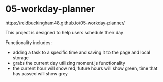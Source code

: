 # 05-workday-planner

https://reidbuckingham48.github.io/05-workday-planner/

This project is designed to help users schedule their day

Functionality includes: 
- adding a task to a specific time and saving it to the page and local storage
- grabs the current day utilizing moment.js functionality
- the current hour will show red, future hours will show green, time that has passed will show grey

